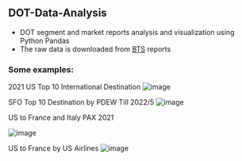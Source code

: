 ## DOT-Data-Analysis
- DOT segment and market reports analysis and visualization using Python Pandas
- The raw data is downloaded from [BTS](https://www.transtats.bts.gov/databases.asp?Z1qr_VQ=E&Z1qr_Qr5p=N8vn6v10&f7owrp6_VQF=D) reports

### Some examples:

2021 US Top 10 International Destination
![image](https://user-images.githubusercontent.com/89100758/191605539-15044288-cd9b-4032-89fa-9356c1d79398.png)

SFO Top 10 Destination by PDEW Till 2022/5
![image](https://user-images.githubusercontent.com/89100758/191607931-0d2696c5-7c9a-4b15-acbc-5998e062280e.png)

US to France and Italy PAX 2021

![image](https://user-images.githubusercontent.com/89100758/191605666-5e7345da-065e-465f-9412-5e6ae503bc04.png)

US to France by US Airlines
![image](https://user-images.githubusercontent.com/89100758/191606099-88494165-3ea5-478c-9f6e-f3e2451770a9.png)
